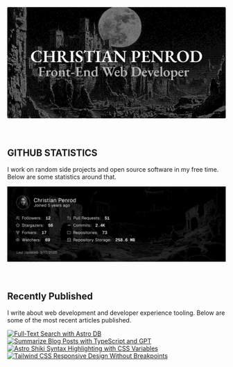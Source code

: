 
<picture>
  <source media="(prefers-color-scheme: dark)" srcset="assets/banner.dark.png?v=99f74447-eb0a-4b49-8d0e-b252434b0731" width="843px" />
  <source media="(prefers-color-scheme: light)" srcset="assets/banner.light.png?v=99f74447-eb0a-4b49-8d0e-b252434b0731" width="843px" />
  <img src="assets/banner.dark.png?v=99f74447-eb0a-4b49-8d0e-b252434b0731" alt="Banner" width="843px" />
</picture>
<br />
<br />
<br />
<h2>GITHUB STATISTICS</h2>
<p>I work on random side projects and open source software in my free time. Below are some statistics around that.</p>
<picture>
  <source media="(prefers-color-scheme: dark)" srcset="assets/statistics.dark.png?v=99f74447-eb0a-4b49-8d0e-b252434b0731" width="843px" />
  <source media="(prefers-color-scheme: light)" srcset="assets/statistics.light.png?v=99f74447-eb0a-4b49-8d0e-b252434b0731" width="843px" />
  <img src="assets/statistics.dark.png?v=99f74447-eb0a-4b49-8d0e-b252434b0731" alt="Github Statistics" width="843px" />
</picture>
<br />
<br />
<br />
<h2>Recently Published</h2>
<p>I write about web development and developer experience tooling. Below are some of the most recent articles published.</p>
<a href="https://christianpenrod.com/blog/full-text-search-with-astro-db"><img src="https://christianpenrod.com/blog/full-text-search-with-astro-db.png?v=99f74447-eb0a-4b49-8d0e-b252434b0731" alt="Full-Text Search with Astro DB" width="421px" /></a>
<a href="https://christianpenrod.com/blog/summarize-blog-posts-with-typescript-and-gpt"><img src="https://christianpenrod.com/blog/summarize-blog-posts-with-typescript-and-gpt.png?v=99f74447-eb0a-4b49-8d0e-b252434b0731" alt="Summarize Blog Posts with TypeScript and GPT" width="421px" /></a>
<a href="https://christianpenrod.com/blog/astro-shiki-syntax-highlighting-with-css-variables"><img src="https://christianpenrod.com/blog/astro-shiki-syntax-highlighting-with-css-variables.png?v=99f74447-eb0a-4b49-8d0e-b252434b0731" alt="Astro Shiki Syntax Highlighting with CSS Variables" width="421px" /></a>
<a href="https://christianpenrod.com/blog/tailwindcss-responsive-design-without-breakpoints"><img src="https://christianpenrod.com/blog/tailwindcss-responsive-design-without-breakpoints.png?v=99f74447-eb0a-4b49-8d0e-b252434b0731" alt="Tailwind CSS Responsive Design Without Breakpoints" width="421px" /></a>
